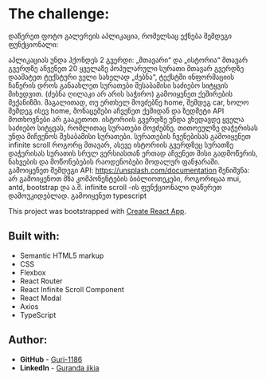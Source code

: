 # The challenge:

დაწერეთ ფოტო გალერეის აპლიკაცია, რომელსაც ექნება შემდეგი ფუნქციონალი:

აპლიკაციას უნდა ჰქონდეს 2 გვერდი: „მთავარი“ და „ისტორია“
მთავარ გვერდზე აჩვენეთ 20 ყველაზე პოპულარული სურათი
მთავარ გვერდზე დაამატეთ ტექსტური ველი სახელად „ძებნა“, ტექსტში ინფორმაციის ჩაწერის დროს განაახლეთ სურათები შესაბამისი საძიებო სიტყვის მიხედვით. (ძებნა ღილაკი არ არის საჭირო)
გამოიყენეთ ქეშირების მექანიზმი. მაგალითად, თუ ერთხელ მოვძებნე home, შემდეგ car, ხოლო შემდეგ ისევ home, მონაცემები აჩვენეთ ქეშიდან და ზედმეტი API მოთხოვნები არ გააკეთოთ.
ისტორიის გვერდზე უნდა ვხედავდე ყველა საძიებო სიტყვას, რომლითაც სურათები მოვძებნე. თითოეულზე დაჭერისას უნდა მიჩვენოს შესაბამისი სურათები.
სურათების ჩვენებისას გამოიყენეთ infinite scroll როგორც მთავარ, ასევე ისტორიის გვერდზეც
სურათზე დაჭერისას სურათის სრულ ვერსიასთან ერთად აჩვენეთ მისი გადმოწერის, ნახვების და მოწონებების რაოდენობები მოდალურ ფანჯარაში.
გამოიყენეთ შემდეგი API: https://unsplash.com/documentation
შენიშვნა:
არ გამოიყენოთ მზა კომპონენტების ბიბლიოთეკები, როგორიცაა mui, antd, bootstrap და ა.შ.
infinite scroll -ის ფუნქციონალი დაწერეთ დამოუკიდებლად.
გამოიყენეთ typescript

This project was bootstrapped with [Create React App](https://github.com/facebook/create-react-app).

## Built with:

- Semantic HTML5 markup
- CSS
- Flexbox
- React Router
- React Infinite Scroll Component
- React Modal
- Axios
- TypeScript

## Author:

- **GitHub** - [Guri-1186](https://github.com/Guri-1186)
- **LinkedIn** - [Guranda jikia](https://www.linkedin.com/in/guranda-jikia-3aaa5118b/)

